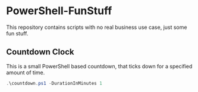 # PowerShell-FunStuff
This repository contains scripts with no real business use case, just some fun stuff. 

## Countdown Clock
This is a small PowerShell based countdown, that ticks down for a specified amount of time.
```powershell
.\countdown.ps1 -DurationInMinutes 1
